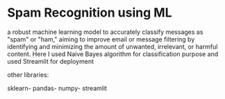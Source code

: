 # Spam Recognition using ML

a robust machine learning model to accurately classify messages as "spam" or "ham," aiming to improve email or message filtering by identifying and minimizing the amount of unwanted, irrelevant, or harmful content.
Here I used Naive Bayes algorithm for classification purpose and used Streamlit for deployment

other libraries:

sklearn-
pandas-
numpy-
streamlit
